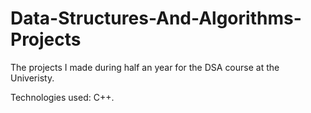 # Data-Structures-And-Algorithms-Projects

The projects I made during half an year for the DSA course at the Univeristy.

Technologies used: C++.
